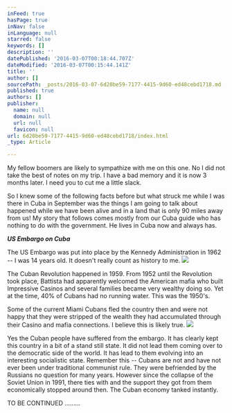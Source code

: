 ```yaml
---
inFeed: true
hasPage: true
inNav: false
inLanguage: null
starred: false
keywords: []
description: ''
datePublished: '2016-03-07T00:18:44.707Z'
dateModified: '2016-03-07T00:15:44.141Z'
title: ''
author: []
sourcePath: _posts/2016-03-07-6d20be59-7177-4415-9d60-ed48cebd1718.md
published: true
authors: []
publisher:
  name: null
  domain: null
  url: null
  favicon: null
url: 6d20be59-7177-4415-9d60-ed48cebd1718/index.html
_type: Article

---
```

My fellow boomers are likely to sympathize with me on this one. No I did not take the best of notes on my trip. I have a bad memory and it is now 3 months later. I need you to cut me a little slack.

So I knew some of the following facts before but what struck me while I was there in Cuba in September was the things I am going to talk about happened while we have been alive and in a land that is only 90 miles away from us! My story that follows comes mostly from our Cuba guide who has nothing to do with the government. He lives in Cuba now and always has.

**_US Embargo on Cuba_**

The US Embargo was put into place by the Kennedy Administration in 1962 -- I was 14 years old. It doesn't really count as history to me.
![](https://the-grid-user-content.s3-us-west-2.amazonaws.com/aa52a8e1-25cd-4e8f-8a0f-ecf2de64d9f4.jpg)

The Cuban Revolution happened in 1959\. From 1952 until the Revolution took place, Battista had apparently welcomed the American mafia who built Impressive Casinos and several families became very wealthy doing so. Yet at the time, 40% of Cubans had no running water. This was the 1950's.

Some of the current Miami Cubans fled the country then and were not happy that they were stripped of the wealth they had accumulated through their Casino and mafia connections. I believe this is likely true.
![](https://the-grid-user-content.s3-us-west-2.amazonaws.com/23ae038b-4bd5-4647-8f8d-2cb5b595cdc6.jpg)

Yes the Cuban people have suffered from the embargo. It has clearly kept this country in a bit of a stand still state. It did not lead them coming over to the democratic side of the world. It has lead to them evolving into an interesting socialistic state. Remember this -- Cubans are not and have not ever been under traditional communist rule. They were befriended by the Russians no question for many years. However since the collapse of the Soviet Union in 1991, there ties with and the support they got from them economically stopped around then. The Cuban economy tanked instantly.

TO BE CONTINUED .........